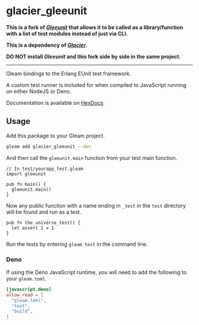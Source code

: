 # glacier_gleeunit

**This is a fork of [*Gleeunit*](https://hex.pm/packages/gleeunit) that allows it to be called as a library/function with a list of test modules instead of just via CLI.**

**This is a dependency of [*Glacier*](https://hex.pm/packages/glacier).**

**DO NOT install *Gleeunit* and this fork side by side in the same project.**

* * *

Gleam bindings to the Erlang EUnit test framework.

A custom test runner is included for when compiled to JavaScript running on
either NodeJS or Deno.

Documentation is available on [HexDocs](https://hexdocs.pm/glacier_gleeunit/index.html).

## Usage

Add this package to your Gleam project.

```sh
gleam add glacier_gleeunit --dev
```

And then call the `gleeunit.main` function from your test main function.

```gleam
// In test/yourapp_test.gleam
import gleeunit

pub fn main() {
  gleeunit.main()
}
```

Now any public function with a name ending in `_test` in the `test` directory
will be found and run as a test.

```gleam
pub fn the_universe_test() {
  let assert 1 = 1
}
```

Run the tests by entering `gleam test` in the command line.

### Deno

If using the Deno JavaScript runtime, you will need to add the following to your
`gleam.toml`.

```toml
[javascript.deno]
allow_read = [
  "gleam.toml",
  "test",
  "build",
]
```
